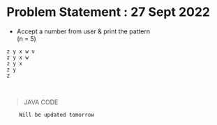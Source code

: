 # Problem Statement : 27 Sept 2022


- Accept a number from user & print the pattern<br>
(n = 5)


```
z y x w v 
z y x w 
z y x 
z y 
z
```


<br>

> JAVA CODE
```
    Will be updated tomorrow
```

